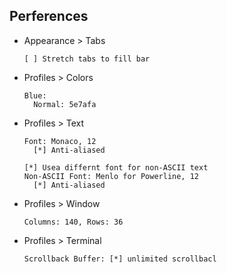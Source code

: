 ## Perferences

- Appearance > Tabs
  ```
  [ ] Stretch tabs to fill bar
  ```

- Profiles > Colors
  ```
  Blue:
    Normal: 5e7afa
  ```

- Profiles > Text
  ```
  Font: Monaco, 12
    [*] Anti-aliased

  [*] Usea differnt font for non-ASCII text
  Non-ASCII Font: Menlo for Powerline, 12
    [*] Anti-aliased
  ```

- Profiles > Window
  ```
  Columns: 140, Rows: 36
  ```

- Profiles > Terminal
  ```
  Scrollback Buffer: [*] unlimited scrollbacl
  ```

